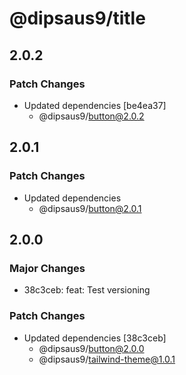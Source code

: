 # @dipsaus9/title

## 2.0.2

### Patch Changes

- Updated dependencies [be4ea37]
  - @dipsaus9/button@2.0.2

## 2.0.1

### Patch Changes

- Updated dependencies
  - @dipsaus9/button@2.0.1

## 2.0.0

### Major Changes

- 38c3ceb: feat: Test versioning

### Patch Changes

- Updated dependencies [38c3ceb]
  - @dipsaus9/button@2.0.0
  - @dipsaus9/tailwind-theme@1.0.1
